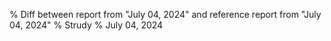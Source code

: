 % Diff between report from "July 04, 2024" and reference report from "July 04, 2024"
% Strudy
% July 04, 2024


